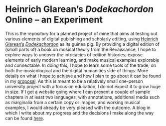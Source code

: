 # Heinrich Glarean’s *Dodekachordon* Online – an Experiment
This is the repository for a planned project of mine that aims at testing out various elements of digital publishing and scholarly editing, using [Heinrich Glarean’s](https://en.wikipedia.org/wiki/Heinrich_Glarean) [*Dodekachordon*](https://imslp.org/wiki/Dodecachordon_(Glareanus,_Henricus)) as its guinea pig.
By providing a digital edition of (small parts of) a book on musical theory from the Renaissance, I hope to explore ways to uncover the intricacies of edition histories, expose elements of early modern learning, and make musical examples explorable and connectable.
In doing this, I hope to learn some tools of the trade, on both the musicological and the digital humanities side of things.
More details on what I hope to achieve and how I plan to go about it can be found in my [proposal](Proposal.md).
As this is meant to be a relatively small one-person university project with a focus on education, I do not expect it to grow huge in size. If I get a website going where I can present a couple of sample chapters in at least two languages, with annotations, additional media such as marginalia from a certain copy or images, and working musical examples, I would already be very pleased with the outcome. A blog in which I write about my progress and the decisions I make along the way can be found [here](https://umj95.github.io).

